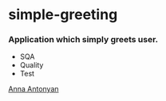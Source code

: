 # simple-greeting
### Application which simply greets user.
* SQA
* Quality
* Test

[Anna Antonyan](http://sqa.com)